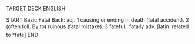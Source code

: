 TARGET DECK
ENGLISH

START
Basic
Fatal
Back: adj. 1 causing or ending in death (fatal accident). 2 (often foll. By to) ruinous (fatal mistake). 3 fateful.  fatally adv. [latin: related to *fate]
END
